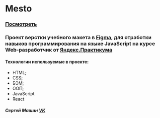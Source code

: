 # Mesto

### [Посмотреть](https://vanilla64.github.io/mesto-react/)

### Проект верстки учебного макета в [Figma](https://www.figma.com/file/StZjf8HnoeLdiXS7dYrLAh/JavaScript.-Sprint-4), для отработки навыков программирования на языке **JavaScript** на курсе **Web-разработчик** от [Яндекс.Практикума](https://praktikum.yandex.ru) 

#### Технологии используемые в проекте: 
* HTML;
* CSS;
* БЭМ;
* ООП;
* JavaScript
* React

##### Сергей Машин [VK](https://vk.com/vanilla64)